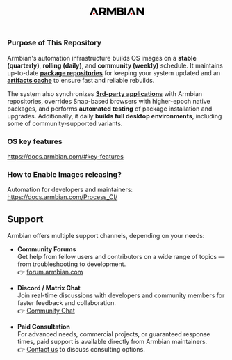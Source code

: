 <h2 align="center">
  <img src="https://raw.githubusercontent.com/armbian/.github/master/profile/logo.png" alt="Armbian logo" width="25%">
  <br><br>
</h2>

### Purpose of This Repository

Armbian's automation infrastructure builds OS images on a **stable (quarterly)**, **rolling (daily)**, and **community (weekly)** schedule. It maintains up-to-date [**package repositories**](https://apt.armbian.com) for keeping your system updated and an [**artifacts cache**](https://github.com/orgs/armbian/packages) to ensure fast and reliable rebuilds. 

The system also synchronizes [**3rd-party applications**](external/) with Armbian repositories, overrides Snap-based browsers with higher-epoch native packages, and performs **automated testing** of package installation and upgrades. Additionally, it daily **builds full desktop environments**, including some of community-supported variants.

### OS key features

<https://docs.armbian.com/#key-features>

### How to Enable Images releasing?

Automation for developers and maintainers: <https://docs.armbian.com/Process_CI/>

<!--START_SECTION:data-section-->
<!--END_SECTION:data-section-->

## Support

Armbian offers multiple support channels, depending on your needs:

- **Community Forums**  
  Get help from fellow users and contributors on a wide range of topics — from troubleshooting to development.  
  👉 [forum.armbian.com](https://forum.armbian.com)

- **Discord / Matrix Chat**  
  Join real-time discussions with developers and community members for faster feedback and collaboration.  
  👉 [Community Chat](https://docs.armbian.com/Community_IRC/)

- **Paid Consultation**  
  For advanced needs, commercial projects, or guaranteed response times, paid support is available directly from Armbian maintainers.  
  👉 [Contact us](https://www.armbian.com/contact) to discuss consulting options.
